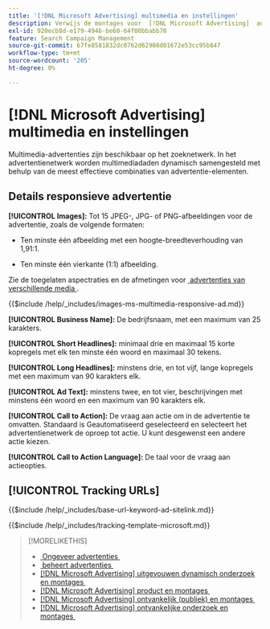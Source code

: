 ```yaml
---
title: '[!DNL Microsoft Advertising] multimedia en instellingen'
description: Verwijs de montages voor  [!DNL Microsoft Advertising]  advertenties van verschillende media.
exl-id: 920ecb8d-e179-4946-be60-64f00bbabb70
feature: Search Campaign Management
source-git-commit: 67fe8581832dc0762d62908d01672e53cc95b847
workflow-type: tm+mt
source-wordcount: '205'
ht-degree: 0%

---
```


# [!DNL Microsoft Advertising] multimedia en instellingen

Multimedia-advertenties zijn beschikbaar op het zoeknetwerk. In het advertentienetwerk worden multimediadaden dynamisch samengesteld met behulp van de meest effectieve combinaties van advertentie-elementen.

## Details responsieve advertentie

**[!UICONTROL Images]:** Tot 15 JPEG-, JPG- of PNG-afbeeldingen voor de advertentie, zoals de volgende formaten:

* Ten minste één afbeelding met een hoogte-breedteverhouding van 1,91:1.

* Ten minste één vierkante (1:1) afbeelding.

Zie de toegelaten aspectraties en de afmetingen voor [&#x200B; advertenties van verschillende media &#x200B;](https://help.ads.microsoft.com/#apex/ads/en/60107/0).

<!-- Instructions -->

{{$include /help/_includes/images-ms-multimedia-responsive-ad.md}}

**[!UICONTROL Business Name]:** De bedrijfsnaam, met een maximum van 25 karakters.

**[!UICONTROL Short Headlines]:** minimaal drie en maximaal 15 korte kopregels met elk ten minste één woord en maximaal 30 tekens.

**[!UICONTROL Long Headlines]:** minstens drie, en tot vijf, lange kopregels met een maximum van 90 karakters elk.

**[!UICONTROL Ad Text]:** minstens twee, en tot vier, beschrijvingen met minstens één woord en een maximum van 90 karakters elk.

**[!UICONTROL Call to Action]:** De vraag aan actie om in de advertentie te omvatten. Standaard is Geautomatiseerd geselecteerd en selecteert het advertentienetwerk de oproep tot actie. U kunt desgewenst een andere actie kiezen.

**[!UICONTROL Call to Action Language]:** De taal voor de vraag aan actieopties.

## [!UICONTROL Tracking URLs]

<!-- **[!UICONTROL Base URl]:** -->

{{$include /help/_includes/base-url-keyword-ad-sitelink.md}}

<!-- **[!UICONTROL Tracking Template]:** -->

{{$include /help/_includes/tracking-template-microsoft.md}}

>[!MORELIKETHIS]
>
>* [&#x200B; Ongeveer advertenties &#x200B;](ad-about.md)
>* [&#x200B; beheert advertenties &#x200B;](ad-manage.md)
>* [[!DNL Microsoft Advertising]  uitgevouwen dynamisch onderzoek en montages &#x200B;](ad-settings-microsoft-dsa.md)
>* [[!DNL Microsoft Advertising]  product en montages &#x200B;](ad-settings-microsoft-product.md)
>* [[!DNL Microsoft Advertising]  ontvankelijk (publiek) en montages &#x200B;](ad-settings-microsoft-responsive.md)
>* [[!DNL Microsoft Advertising]  ontvankelijke onderzoek en montages &#x200B;](ad-settings-microsoft-rsa.md)
